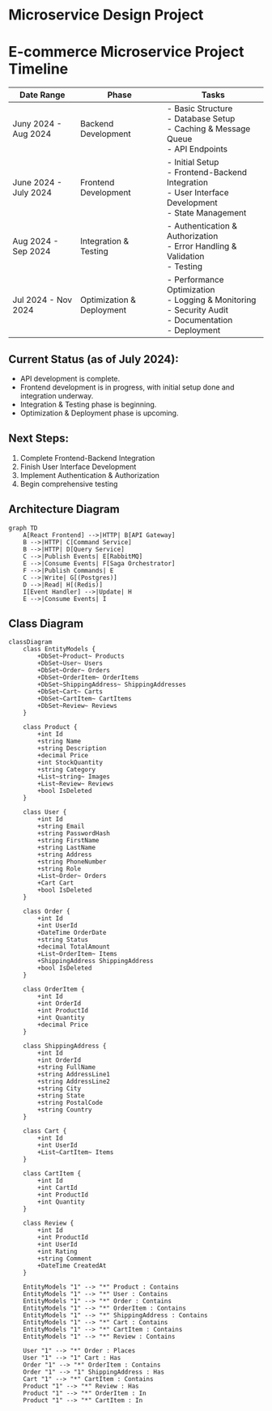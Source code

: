#  Microservice Design Project

# E-commerce Microservice Project Timeline

| Date Range | Phase | Tasks |
|------------|-------|-------|
| Juny 2024 - Aug 2024 | Backend Development | - Basic Structure<br>- Database Setup<br>- Caching & Message Queue<br>- API Endpoints |
| June 2024 - July 2024 | Frontend Development | - Initial Setup<br>- Frontend-Backend Integration<br>- User Interface Development<br>- State Management |
| Aug 2024 - Sep 2024 | Integration & Testing | - Authentication & Authorization<br>- Error Handling & Validation<br>- Testing |
| Jul 2024 - Nov 2024 | Optimization & Deployment | - Performance Optimization<br>- Logging & Monitoring<br>- Security Audit<br>- Documentation<br>- Deployment |

## Current Status (as of July 2024):
- API development is complete.
- Frontend development is in progress, with initial setup done and integration underway.
- Integration & Testing phase is beginning.
- Optimization & Deployment phase is upcoming.

## Next Steps:
1. Complete Frontend-Backend Integration
2. Finish User Interface Development
3. Implement Authentication & Authorization
4. Begin comprehensive testing


## Architecture Diagram

```mermaid
graph TD
    A[React Frontend] -->|HTTP| B[API Gateway]
    B -->|HTTP| C[Command Service]
    B -->|HTTP| D[Query Service]
    C -->|Publish Events| E[RabbitMQ]
    E -->|Consume Events| F[Saga Orchestrator]
    F -->|Publish Commands| E
    C -->|Write| G[(Postgres)]
    D -->|Read| H[(Redis)]
    I[Event Handler] -->|Update| H
    E -->|Consume Events| I
```

## Class Diagram
```mermaid
classDiagram
    class EntityModels {
        +DbSet~Product~ Products
        +DbSet~User~ Users
        +DbSet~Order~ Orders
        +DbSet~OrderItem~ OrderItems
        +DbSet~ShippingAddress~ ShippingAddresses
        +DbSet~Cart~ Carts
        +DbSet~CartItem~ CartItems
        +DbSet~Review~ Reviews
    }

    class Product {
        +int Id
        +string Name
        +string Description
        +decimal Price
        +int StockQuantity
        +string Category
        +List~string~ Images
        +List~Review~ Reviews
        +bool IsDeleted
    }

    class User {
        +int Id
        +string Email
        +string PasswordHash
        +string FirstName
        +string LastName
        +string Address
        +string PhoneNumber
        +string Role
        +List~Order~ Orders
        +Cart Cart
        +bool IsDeleted
    }

    class Order {
        +int Id
        +int UserId
        +DateTime OrderDate
        +string Status
        +decimal TotalAmount
        +List~OrderItem~ Items
        +ShippingAddress ShippingAddress
        +bool IsDeleted
    }

    class OrderItem {
        +int Id
        +int OrderId
        +int ProductId
        +int Quantity
        +decimal Price
    }

    class ShippingAddress {
        +int Id
        +int OrderId
        +string FullName
        +string AddressLine1
        +string AddressLine2
        +string City
        +string State
        +string PostalCode
        +string Country
    }

    class Cart {
        +int Id
        +int UserId
        +List~CartItem~ Items
    }

    class CartItem {
        +int Id
        +int CartId
        +int ProductId
        +int Quantity
    }

    class Review {
        +int Id
        +int ProductId
        +int UserId
        +int Rating
        +string Comment
        +DateTime CreatedAt
    }

    EntityModels "1" --> "*" Product : Contains
    EntityModels "1" --> "*" User : Contains
    EntityModels "1" --> "*" Order : Contains
    EntityModels "1" --> "*" OrderItem : Contains
    EntityModels "1" --> "*" ShippingAddress : Contains
    EntityModels "1" --> "*" Cart : Contains
    EntityModels "1" --> "*" CartItem : Contains
    EntityModels "1" --> "*" Review : Contains

    User "1" --> "*" Order : Places
    User "1" --> "1" Cart : Has
    Order "1" --> "*" OrderItem : Contains
    Order "1" --> "1" ShippingAddress : Has
    Cart "1" --> "*" CartItem : Contains
    Product "1" --> "*" Review : Has
    Product "1" --> "*" OrderItem : In
    Product "1" --> "*" CartItem : In
```
